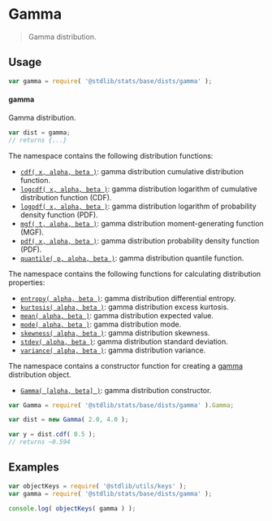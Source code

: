 <!--

@license Apache-2.0

Copyright (c) 2018 The Stdlib Authors.

Licensed under the Apache License, Version 2.0 (the "License");
you may not use this file except in compliance with the License.
You may obtain a copy of the License at

   http://www.apache.org/licenses/LICENSE-2.0

Unless required by applicable law or agreed to in writing, software
distributed under the License is distributed on an "AS IS" BASIS,
WITHOUT WARRANTIES OR CONDITIONS OF ANY KIND, either express or implied.
See the License for the specific language governing permissions and
limitations under the License.

-->

# Gamma

> Gamma distribution.

<section class="usage">

## Usage

```javascript
var gamma = require( '@stdlib/stats/base/dists/gamma' );
```

#### gamma

Gamma distribution.

```javascript
var dist = gamma;
// returns {...}
```

The namespace contains the following distribution functions:

<!-- <toc pattern="*+(cdf|pdf|mgf|quantile)*"> -->

<div class="namespace-toc">

-   <span class="signature">[`cdf( x, alpha, beta )`][@stdlib/stats/base/dists/gamma/cdf]</span><span class="delimiter">: </span><span class="description">gamma distribution cumulative distribution function.</span>
-   <span class="signature">[`logcdf( x, alpha, beta )`][@stdlib/stats/base/dists/gamma/logcdf]</span><span class="delimiter">: </span><span class="description">gamma distribution logarithm of cumulative distribution function (CDF).</span>
-   <span class="signature">[`logpdf( x, alpha, beta )`][@stdlib/stats/base/dists/gamma/logpdf]</span><span class="delimiter">: </span><span class="description">gamma distribution logarithm of probability density function (PDF).</span>
-   <span class="signature">[`mgf( t, alpha, beta )`][@stdlib/stats/base/dists/gamma/mgf]</span><span class="delimiter">: </span><span class="description">gamma distribution moment-generating function (MGF).</span>
-   <span class="signature">[`pdf( x, alpha, beta )`][@stdlib/stats/base/dists/gamma/pdf]</span><span class="delimiter">: </span><span class="description">gamma distribution probability density function (PDF).</span>
-   <span class="signature">[`quantile( p, alpha, beta )`][@stdlib/stats/base/dists/gamma/quantile]</span><span class="delimiter">: </span><span class="description">gamma distribution quantile function.</span>

</div>

<!-- </toc> -->

The namespace contains the following functions for calculating distribution properties:

<!-- <toc pattern="*+(entropy|kurtosis|mean|median|mode|skewness|stdev|variance)*"> -->

<div class="namespace-toc">

-   <span class="signature">[`entropy( alpha, beta )`][@stdlib/stats/base/dists/gamma/entropy]</span><span class="delimiter">: </span><span class="description">gamma distribution differential entropy.</span>
-   <span class="signature">[`kurtosis( alpha, beta )`][@stdlib/stats/base/dists/gamma/kurtosis]</span><span class="delimiter">: </span><span class="description">gamma distribution excess kurtosis.</span>
-   <span class="signature">[`mean( alpha, beta )`][@stdlib/stats/base/dists/gamma/mean]</span><span class="delimiter">: </span><span class="description">gamma distribution expected value.</span>
-   <span class="signature">[`mode( alpha, beta )`][@stdlib/stats/base/dists/gamma/mode]</span><span class="delimiter">: </span><span class="description">gamma distribution mode.</span>
-   <span class="signature">[`skewness( alpha, beta )`][@stdlib/stats/base/dists/gamma/skewness]</span><span class="delimiter">: </span><span class="description">gamma distribution skewness.</span>
-   <span class="signature">[`stdev( alpha, beta )`][@stdlib/stats/base/dists/gamma/stdev]</span><span class="delimiter">: </span><span class="description">gamma distribution standard deviation.</span>
-   <span class="signature">[`variance( alpha, beta )`][@stdlib/stats/base/dists/gamma/variance]</span><span class="delimiter">: </span><span class="description">gamma distribution variance.</span>

</div>

<!-- </toc> -->

The namespace contains a constructor function for creating a [gamma][gamma-distribution] distribution object.

<!-- <toc pattern="*ctor*"> -->

<div class="namespace-toc">

-   <span class="signature">[`Gamma( [alpha, beta] )`][@stdlib/stats/base/dists/gamma/ctor]</span><span class="delimiter">: </span><span class="description">gamma distribution constructor.</span>

</div>

<!-- </toc> -->

```javascript
var Gamma = require( '@stdlib/stats/base/dists/gamma' ).Gamma;

var dist = new Gamma( 2.0, 4.0 );

var y = dist.cdf( 0.5 );
// returns ~0.594
```

</section>

<!-- /.usage -->

<section class="examples">

## Examples

<!-- TODO: better examples -->

<!-- eslint no-undef: "error" -->

```javascript
var objectKeys = require( '@stdlib/utils/keys' );
var gamma = require( '@stdlib/stats/base/dists/gamma' );

console.log( objectKeys( gamma ) );
```

</section>

<!-- /.examples -->

<!-- Section for related `stdlib` packages. Do not manually edit this section, as it is automatically populated. -->

<section class="related">

</section>

<!-- /.related -->

<!-- Section for all links. Make sure to keep an empty line after the `section` element and another before the `/section` close. -->

<section class="links">

[gamma-distribution]: https://en.wikipedia.org/wiki/Gamma_distribution

<!-- <toc-links> -->

[@stdlib/stats/base/dists/gamma/ctor]: https://github.com/stdlib-js/stdlib/tree/develop/lib/node_modules/%40stdlib/stats/base/dists/gamma/ctor

[@stdlib/stats/base/dists/gamma/entropy]: https://github.com/stdlib-js/stdlib/tree/develop/lib/node_modules/%40stdlib/stats/base/dists/gamma/entropy

[@stdlib/stats/base/dists/gamma/kurtosis]: https://github.com/stdlib-js/stdlib/tree/develop/lib/node_modules/%40stdlib/stats/base/dists/gamma/kurtosis

[@stdlib/stats/base/dists/gamma/mean]: https://github.com/stdlib-js/stdlib/tree/develop/lib/node_modules/%40stdlib/stats/base/dists/gamma/mean

[@stdlib/stats/base/dists/gamma/mode]: https://github.com/stdlib-js/stdlib/tree/develop/lib/node_modules/%40stdlib/stats/base/dists/gamma/mode

[@stdlib/stats/base/dists/gamma/skewness]: https://github.com/stdlib-js/stdlib/tree/develop/lib/node_modules/%40stdlib/stats/base/dists/gamma/skewness

[@stdlib/stats/base/dists/gamma/stdev]: https://github.com/stdlib-js/stdlib/tree/develop/lib/node_modules/%40stdlib/stats/base/dists/gamma/stdev

[@stdlib/stats/base/dists/gamma/variance]: https://github.com/stdlib-js/stdlib/tree/develop/lib/node_modules/%40stdlib/stats/base/dists/gamma/variance

[@stdlib/stats/base/dists/gamma/cdf]: https://github.com/stdlib-js/stdlib/tree/develop/lib/node_modules/%40stdlib/stats/base/dists/gamma/cdf

[@stdlib/stats/base/dists/gamma/logcdf]: https://github.com/stdlib-js/stdlib/tree/develop/lib/node_modules/%40stdlib/stats/base/dists/gamma/logcdf

[@stdlib/stats/base/dists/gamma/logpdf]: https://github.com/stdlib-js/stdlib/tree/develop/lib/node_modules/%40stdlib/stats/base/dists/gamma/logpdf

[@stdlib/stats/base/dists/gamma/mgf]: https://github.com/stdlib-js/stdlib/tree/develop/lib/node_modules/%40stdlib/stats/base/dists/gamma/mgf

[@stdlib/stats/base/dists/gamma/pdf]: https://github.com/stdlib-js/stdlib/tree/develop/lib/node_modules/%40stdlib/stats/base/dists/gamma/pdf

[@stdlib/stats/base/dists/gamma/quantile]: https://github.com/stdlib-js/stdlib/tree/develop/lib/node_modules/%40stdlib/stats/base/dists/gamma/quantile

<!-- </toc-links> -->

</section>

<!-- /.links -->
